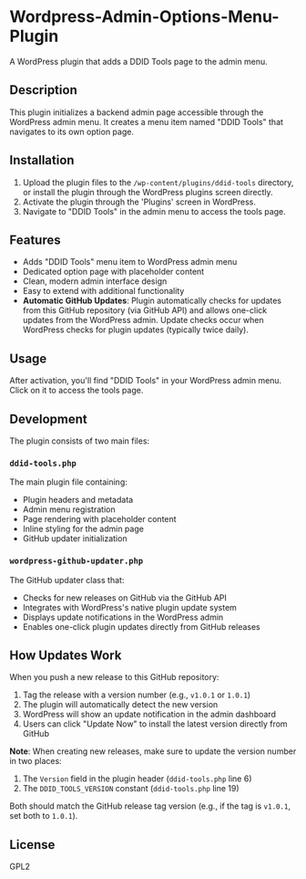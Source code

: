 # Wordpress-Admin-Options-Menu-Plugin
A WordPress plugin that adds a DDID Tools page to the admin menu.

## Description
This plugin initializes a backend admin page accessible through the WordPress admin menu. It creates a menu item named "DDID Tools" that navigates to its own option page.

## Installation
1. Upload the plugin files to the `/wp-content/plugins/ddid-tools` directory, or install the plugin through the WordPress plugins screen directly.
2. Activate the plugin through the 'Plugins' screen in WordPress.
3. Navigate to "DDID Tools" in the admin menu to access the tools page.

## Features
- Adds "DDID Tools" menu item to WordPress admin menu
- Dedicated option page with placeholder content
- Clean, modern admin interface design
- Easy to extend with additional functionality
- **Automatic GitHub Updates**: Plugin automatically checks for updates from this GitHub repository (via GitHub API) and allows one-click updates from the WordPress admin. Update checks occur when WordPress checks for plugin updates (typically twice daily).

## Usage
After activation, you'll find "DDID Tools" in your WordPress admin menu. Click on it to access the tools page.

## Development
The plugin consists of two main files:

### `ddid-tools.php`
The main plugin file containing:
- Plugin headers and metadata
- Admin menu registration
- Page rendering with placeholder content
- Inline styling for the admin page
- GitHub updater initialization

### `wordpress-github-updater.php`
The GitHub updater class that:
- Checks for new releases on GitHub via the GitHub API
- Integrates with WordPress's native plugin update system
- Displays update notifications in the WordPress admin
- Enables one-click plugin updates directly from GitHub releases

## How Updates Work
When you push a new release to this GitHub repository:
1. Tag the release with a version number (e.g., `v1.0.1` or `1.0.1`)
2. The plugin will automatically detect the new version
3. WordPress will show an update notification in the admin dashboard
4. Users can click "Update Now" to install the latest version directly from GitHub

**Note**: When creating new releases, make sure to update the version number in two places:
1. The `Version` field in the plugin header (`ddid-tools.php` line 6)
2. The `DDID_TOOLS_VERSION` constant (`ddid-tools.php` line 19)

Both should match the GitHub release tag version (e.g., if the tag is `v1.0.1`, set both to `1.0.1`).

## License
GPL2 
